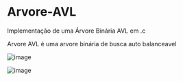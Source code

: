 # Arvore-AVL
Implementação de uma Árvore Binária AVL em .c

Arvore AVL é uma arvore binária de busca auto balanceavel

![image](https://user-images.githubusercontent.com/84422477/200961244-0749ff6b-2b72-472a-afb5-bf922ac6f9ec.png)


![image](https://user-images.githubusercontent.com/84422477/200961102-81fc419b-eb96-439c-b362-d32187bc08f3.png)

